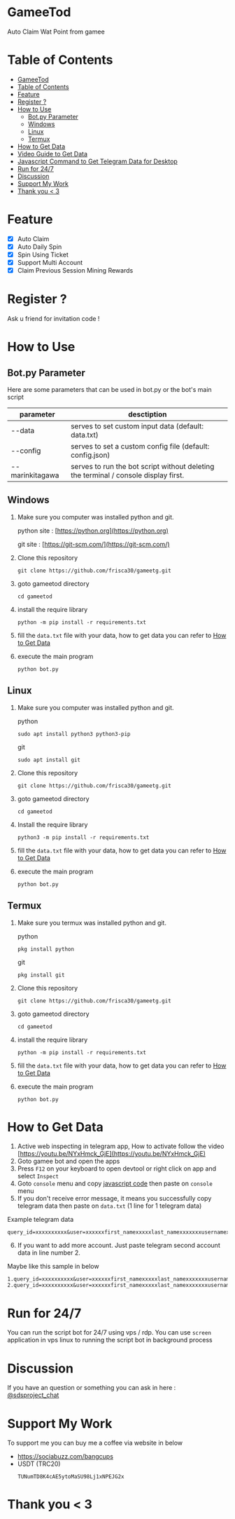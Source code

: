 # GameeTod

Auto Claim Wat Point from gamee


# Table of Contents

- [GameeTod](#gameetod)
- [Table of Contents](#table-of-contents)
- [Feature](#feature)
- [Register ?](#register-)
- [How to Use](#how-to-use)
  - [Bot.py Parameter](#botpy-parameter)
  - [Windows](#windows)
  - [Linux](#linux)
  - [Termux](#termux)
- [How to Get Data](#how-to-get-data)
- [Video Guide to Get Data](#video-guide-to-get-data)
- [Javascript Command to Get Telegram Data for Desktop](#javascript-command-to-get-telegram-data-for-desktop)
- [Run for 24/7](#run-for-247)
- [Discussion](#discussion)
- [Support My Work](#support-my-work)
- [Thank you \< 3](#thank-you--3)

<!-- # My Note

```text
Sorry, I can't add the feature to complete the 'race' because my device doesn't support it. 
When I press the play button, it only shows a black blank (like picture number 1), then I asked someone and he replied “maybe your internet is problematic”. Then I waited until this morning and I tried again but still couldn't.
Then I tried to see the console menu and it turned out that there was an error (as shown in picture number 2) that my device did not support playing the game.
So I only updated for mining action, maybe I will update for “racing” action later when I buy rdp (Remote Desktop Protocol / Windows Server) or buy a new device.
That's all, thank you.
```
## Image 1

<img src="./images/black_blank_image.png" width="300" height="500">

## Image 2

<img src="./images/console_error_image.png" width="500" height="300"> -->

# Feature

- [x] Auto Claim
- [x] Auto Daily Spin
- [x] Spin Using Ticket
- [x] Support Multi Account
- [x] Claim Previous Session Mining Rewards

# Register ?

Ask u friend for invitation code !

# How to Use

## Bot.py Parameter

Here are some parameters that can be used in bot.py or the bot's main script

| parameter       | desctiption                                                                         |
| --------------- | ----------------------------------------------------------------------------------- |
| --data          | serves to set custom input data (default: data.txt)                                 |
| --config        | serves to set a custom config file (default: config.json)                           |
| --marinkitagawa | serves to run the bot script without deleting the terminal / console display first. |

## Windows 

1. Make sure you computer was installed python and git.
   
   python site : [https://python.org](https://python.org)
   
   git site : [https://git-scm.com/](https://git-scm.com/)

2. Clone this repository
   ```shell
   git clone https://github.com/frisca30/gameetg.git
   ```

3. goto gameetod directory
   ```
   cd gameetod
   ```

4. install the require library
   ```
   python -m pip install -r requirements.txt
   ```

5. fill the `data.txt` file with your data, how to get data you can refer to [How to Get Data](#how-to-get-data)
6. execute the main program 
   ```
   python bot.py
   ```

## Linux

1. Make sure you computer was installed python and git.
   
   python
   ```shell
   sudo apt install python3 python3-pip
   ```
   git
   ```shell
   sudo apt install git
   ```

2. Clone this repository
   
   ```shell
   git clone https://github.com/frisca30/gameetg.git
   ```

3. goto gameetod directory

   ```shell
   cd gameetod
   ```

4. Install the require library
   
   ```
   python3 -m pip install -r requirements.txt
   ```

5. fill the `data.txt` file with your data, how to get data you can refer to [How to Get Data](#how-to-get-data)
6. execute the main program 
   ```
   python bot.py
   ```

## Termux

1. Make sure you termux was installed python and git.
   
   python
   ```
   pkg install python
   ```

   git
   ```
   pkg install git
   ```

2. Clone this repository
   ```shell
   git clone https://github.com/frisca30/gameetg.git
   ```

3. goto gameetod directory
   ```
   cd gameetod
   ```

4. install the require library
   ```
   python -m pip install -r requirements.txt
   ```

5. fill the `data.txt` file with your data, how to get data you can refer to [How to Get Data](#how-to-get-data)
6. execute the main program 
   ```
   python bot.py
   ```

# How to Get Data
   
   1. Active web inspecting in telegram app, How to activate follow the video [https://youtu.be/NYxHmck_GjE](https://youtu.be/NYxHmck_GjE)
   2. Goto gamee bot and open the apps
   3. Press `F12` on your keyboard to open devtool or right click on app and select `Inspect`
   4. Goto `console` menu and copy [javascript code](#javascript-command-to-get-telegram-data-for-desktop) then paste on `console` menu
   5. If you don't receive error message, it means you successfully copy telegram data then paste on `data.txt` (1 line for 1 telegram data)
   
   Example telegram data

   ```
   query_id=xxxxxxxxxx&user=xxxxxxfirst_namexxxxxlast_namexxxxxxxusernamexxxxxxxlanguage_codexxxxxxxallows_write_to_pmxxxxxxx&auth_date=xxxxxx&hash=xxxxxxxxxxxxxxxxxxxxx
   ```

   6. If you want to add more account. Just paste telegram second account data in line number 2.
   
   Maybe like this sample in below

   ```
   1.query_id=xxxxxxxxxx&user=xxxxxxfirst_namexxxxxlast_namexxxxxxxusernamexxxxxxxlanguage_codexxxxxxxallows_write_to_pmxxxxxxx&auth_date=xxxxxx&hash=xxxxxxxxxxxxxxxxxxxxx
   2.query_id=xxxxxxxxxx&user=xxxxxxfirst_namexxxxxlast_namexxxxxxxusernamexxxxxxxlanguage_codexxxxxxxallows_write_to_pmxxxxxxx&auth_date=xxxxxx&hash=xxxxxxxxxxxxxxxxxxxxx
   ```


# Run for 24/7 

You can run the script bot for 24/7 using vps / rdp. You can use `screen` application in vps linux to running the script bot in background process

# Discussion

If you have an question or something you can ask in here : [@sdsproject_chat](https://t.me/sdsproject_chat)

# Support My Work

To support me you can buy me a coffee via website in below

- https://sociabuzz.com/bangcups
- USDT (TRC20)
  ```
  TUNumTD8K4cAE5ytoMaSU98Lj1xNPEJG2x
  ```

# Thank you < 3
